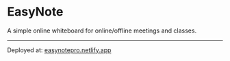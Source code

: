 # EasyNote
A simple online whiteboard for online/offline meetings and classes.
***

Deployed at: [easynotepro.netlify.app](https://easynotepro.netlify.app)
